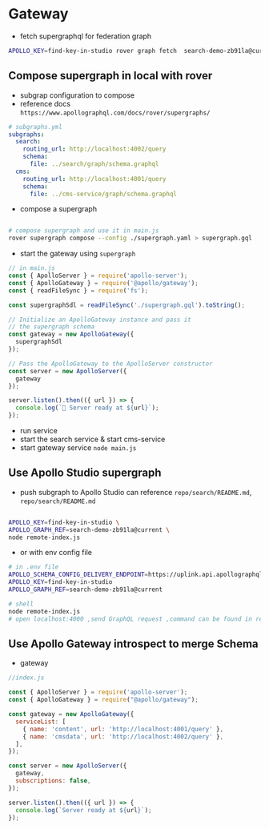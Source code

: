 # Gateway

- fetch supergraphql for federation graph

```sh
APOLLO_KEY=find-key-in-studio rover graph fetch  search-demo-zb91la@current > supergraph.graphql

```

## Compose supergraph in local with rover

- subgrap configuration to compose
- reference docs `https://www.apollographql.com/docs/rover/supergraphs/`

```yml
# subgraphs.yml
subgraphs:
  search:
    routing_url: http://localhost:4002/query
    schema:
      file: ../search/graph/schema.graphql
  cms:
    routing_url: http://localhost:4001/query
    schema:
      file: ../cms-service/graph/schema.graphql

```

- compose a supergraph

```sh

# compose supergraph and use it in main.js
rover supergraph compose --config ./supergraph.yaml > supergraph.gql

```

- start the gateway using `supergraph`

```js
// in main.js
const { ApolloServer } = require('apollo-server');
const { ApolloGateway } = require('@apollo/gateway');
const { readFileSync } = require('fs');

const supergraphSdl = readFileSync('./supergraph.gql').toString();

// Initialize an ApolloGateway instance and pass it
// the supergraph schema
const gateway = new ApolloGateway({
  supergraphSdl
});

// Pass the ApolloGateway to the ApolloServer constructor
const server = new ApolloServer({
  gateway
});

server.listen().then(({ url }) => {
  console.log(`🚀 Server ready at ${url}`);
});


```

- run service
- start the search service & start cms-service
- start gateway service `node main.js`

## Use Apollo Studio supergraph

- push subgraph to Apollo Studio can reference `repo/search/README.md`, `repo/search/README.md`

```sh

APOLLO_KEY=find-key-in-studio \
APOLLO_GRAPH_REF=search-demo-zb91la@current \
node remote-index.js

```

- or with env config file

```sh
# in .env file
APOLLO_SCHEMA_CONFIG_DELIVERY_ENDPOINT=https://uplink.api.apollographql.com/
APOLLO_KEY=find-key-in-studio
APOLLO_GRAPH_REF=search-demo-zb91la@current

# shell
node remote-index.js
# open localhost:4000 ,send GraphQL request ,command can be found in repo/README.md
```

## Use Apollo Gateway introspect to merge Schema

- gateway

```js
//index.js

const { ApolloServer } = require('apollo-server');
const { ApolloGateway } = require("@apollo/gateway");

const gateway = new ApolloGateway({
  serviceList: [
    { name: 'content', url: 'http://localhost:4001/query' },
    { name: 'cmsdata', url: 'http://localhost:4002/query' },
  ],
});

const server = new ApolloServer({
  gateway,
  subscriptions: false,
});

server.listen().then(({ url }) => {
  console.log(`Server ready at ${url}`);
});

```

